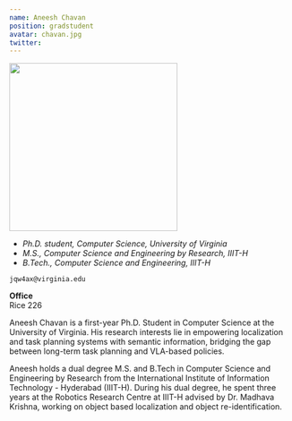 ```yaml
---
name: Aneesh Chavan
position: gradstudent
avatar: chavan.jpg
twitter:
---
```


<img width="300" src="{{site.baseurl}}/images/people/{{page.avatar}}" data-action="zoom">

- _Ph.D. student, Computer Science, University of Virginia_<br>
- _M.S., Computer Science and Engineering by Research, IIIT-H_<br>
- _B.Tech., Computer Science and Engineering, IIIT-H_<br>

<i class="fa fa-envelope-o"></i> `jqw4ax@virginia.edu`

**Office**<br>
Rice 226

Aneesh Chavan is a first-year Ph.D. Student in Computer Science at the University of Virginia. His research interests lie in empowering localization and task planning systems with semantic information, bridging the gap between long-term task planning and VLA-based policies.

Aneesh holds a dual degree M.S. and B.Tech in Computer Science and Engineering by Research from the International Institute of Information Technology - Hyderabad (IIIT-H). During his dual degree, he spent three years at the Robotics Research Centre at IIIT-H advised by Dr. Madhava Krishna, working on object based localization and object re-identification.
